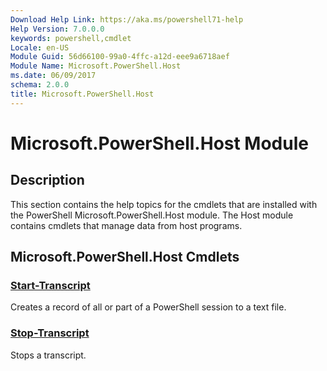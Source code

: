 ```yaml
---
Download Help Link: https://aka.ms/powershell71-help
Help Version: 7.0.0.0
keywords: powershell,cmdlet
Locale: en-US
Module Guid: 56d66100-99a0-4ffc-a12d-eee9a6718aef
Module Name: Microsoft.PowerShell.Host
ms.date: 06/09/2017
schema: 2.0.0
title: Microsoft.PowerShell.Host
---
```

# Microsoft.PowerShell.Host Module

## Description

This section contains the help topics for the cmdlets that are installed with the PowerShell
Microsoft.PowerShell.Host module. The Host module contains cmdlets that manage data from host
programs.

## Microsoft.PowerShell.Host Cmdlets

### [Start-Transcript](Start-Transcript.md)
Creates a record of all or part of a PowerShell session to a text file.

### [Stop-Transcript](Stop-Transcript.md)
Stops a transcript.

